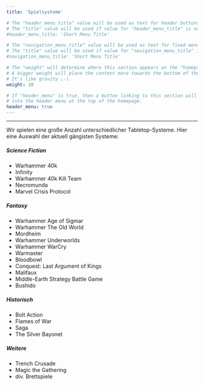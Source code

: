 ```yaml
---
title: 'Spielsysteme'

# The "header_menu_title" value will be used as text for header buttons.
# The "title" value will be used if value for "header_menu_title" is not provided.
#header_menu_title: 'Short Menu Title'

# The "navigation_menu_title" value will be used as text for fixed menu items.
# The "title" value will be used if value for "navigation_menu_title" is not provided.
#navigation_menu_title: 'Short Menu Title'

# The "weight" will determine where this section appears on the "homepage".
# A bigger weight will place the content more towards the bottom of the page.
# It's like gravity ;-).
weight: 10

# If "header_menu" is true, then a button linking to this section will be placed
# into the header menu at the top of the homepage.
header_menu: true
---
```

----

Wir spielen eine große Anzahl unterschiedlicher Tabletop-Systeme. Hier eine Auswahl der aktuell gängisten Systeme:

##### Science Fiction

- Warhammer 40k
- Infinity
- Warhammer 40k Kill Team
- Necromunda
- Marvel Crisis Protocol

##### Fantasy

- Warhammer Age of Sigmar
- Warhammer The Old World
- Mordheim
- Warhammer Underworlds
- Warhammer WarCry
- Warmaster
- Bloodbowl
- Conquest: Last Argument of Kings
- Malifaux
- Middle-Earth Strategy Battle Game
- Bushido

##### Historisch

- Bolt Action
- Flames of War
- Saga
- The Silver Bayonet

##### Weitere

- Trench Crusade
- Magic the Gathering
- div. Brettspiele
